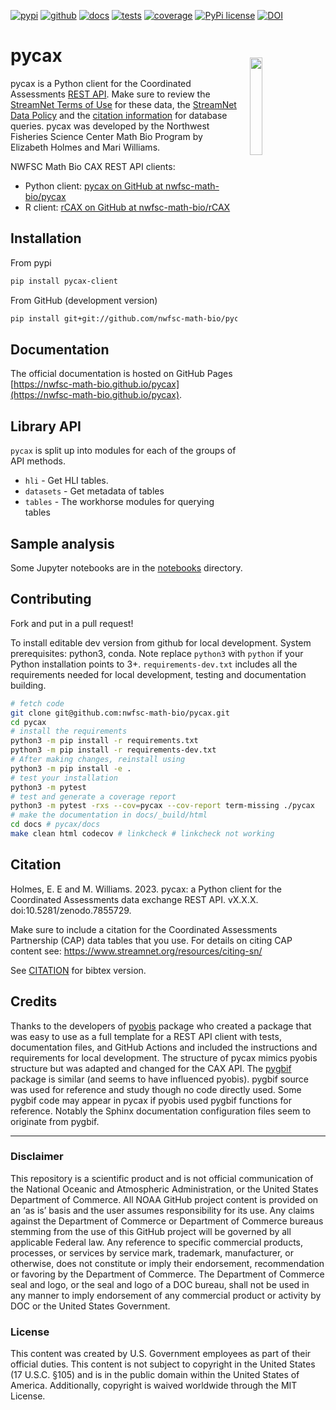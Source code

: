 [![pypi](https://img.shields.io/pypi/v/pycax-client.svg)](https://pypi.python.org/pypi-client/pycax-client)
[![github](https://img.shields.io/github/v/release/nwfsc-math-bio/pycax?color=brightgreen&label=GitHub)](https://github.com/nwfsc-math-bio/pycax/releases/latest)
[![docs](https://github.com/nwfsc-math-bio/pycax/actions/workflows/deploy-docs.yml/badge.svg)](https://nwfsc-math-bio.github.io/pycax)
[![tests](https://github.com/nwfsc-math-bio/pycax/actions/workflows/tests.yml/badge.svg)](https://github.com/nwfsc-math-bio/pycax/actions/workflows/tests.yml)
[![coverage](https://nwfsc-math-bio.github.io/pycax/coverage.svg)](https://nwfsc-math-bio.github.io/pycax/_codecoverage/index.html)
[![PyPi license](https://badgen.net/pypi/license/pycax-client/)](https://pypi.org/project/pycax-client/)
[![DOI](https://zenodo.org/badge/DOI/10.5281/zenodo.7855729.svg)](https://doi.org/10.5281/zenodo.7855729)

pycax <img src="https://raw.githubusercontent.com/nwfsc-math-bio/pycax/main/docs/pycaxlogo.png" align="right" width="20%"  hspace="20" vspace="20"/>
========

<!--
[![Conda Version](https://img.shields.io/conda/vn/conda-forge/pycax-client.svg)](https://anaconda.org/conda-forge/pycax-client)
-->

pycax is a Python client for the Coordinated Assessments [REST API](https://www.streamnet.org/resources/exchange-tools/rest-api-documentation/). Make sure to review the [StreamNet Terms of Use](https://nwfsc-math-bio.github.io/rCAX/articles/terms.html) for these data, the [StreamNet Data Policy](https://www.streamnet.org/resources/exchange-tools/data-agreements/) and the [citation information](https://www.streamnet.org/resources/citing-sn/) for database queries. pycax was developed by the Northwest Fisheries Science Center Math Bio Program by Elizabeth Holmes and Mari Williams.

NWFSC Math Bio CAX REST API clients:

* Python client: [pycax on GitHub at nwfsc-math-bio/pycax](https://github.com/nwfsc-math-bio/pycax)
* R client: [rCAX on GitHub at nwfsc-math-bio/rCAX](https://github.com/nwfsc-math-bio/rCAX)

## Installation

From pypi

```bash
pip install pycax-client
```

From GitHub (development version)

```bash
pip install git+git://github.com/nwfsc-math-bio/pycax.git#egg=pycax-client
```

## Documentation

The official documentation is hosted on GitHub Pages [https://nwfsc-math-bio.github.io/pycax](https://nwfsc-math-bio.github.io/pycax).

## Library API

`pycax` is split up into modules for each of the groups of API methods.

+ `hli` - Get HLI tables.
+ `datasets` - Get metadata of tables
+ `tables` - The workhorse modules for querying tables

## Sample analysis

Some Jupyter notebooks are in the [notebooks](https://github.com/nwfsc-math-bio/pycax/tree/main/notebooks) directory.

## Contributing

Fork and put in a pull request!

To install editable dev version from github for local development. System prerequisites: python3, conda. Note replace `python3` with `python` if your Python installation points to 3+. `requirements-dev.txt` includes all the requirements needed for local development, testing and documentation building.

```bash
# fetch code
git clone git@github.com:nwfsc-math-bio/pycax.git
cd pycax
# install the requirements
python3 -m pip install -r requirements.txt
python3 -m pip install -r requirements-dev.txt
# After making changes, reinstall using
python3 -m pip install -e .
# test your installation
python3 -m pytest
# test and generate a coverage report
python3 -m pytest -rxs --cov=pycax --cov-report term-missing ./pycax
# make the documentation in docs/_build/html
cd docs # pycax/docs
make clean html codecov # linkcheck # linkcheck not working
```

## Citation

Holmes, E. E and M. Williams. 2023. pycax: a Python client for the Coordinated Assessments data exchange REST API. vX.X.X. doi:10.5281/zenodo.7855729.

Make sure to include a citation for the Coordinated Assessments Partnership (CAP) data tables that you use. For details on citing CAP content see: https://www.streamnet.org/resources/citing-sn/

See [CITATION](https://github.com/nwfsc-math-bio/pycax/blob/main/CITATION) for bibtex version.

## Credits

Thanks to the developers of [pyobis](https://github.com/iobis/pyobis) package who created a package that was easy to use as a full template for a REST API client with tests, documentation files, and GitHub Actions and included the instructions and requirements for local development. The structure of pycax mimics pyobis structure but was adapted and changed for the CAX API. The [pygbif](https://github.com/gbif/pygbif) package is similar (and seems to have influenced pyobis). pygbif source was used for reference and study though no code directly used. Some pygbif code may appear in pycax if pyobis used pygbif functions for reference. Notably the Sphinx documentation configuration files seem to originate from pygbif.

<hr>

### Disclaimer

This repository is a scientific product and is not official communication of the National Oceanic and Atmospheric Administration, or the United States Department of Commerce. All NOAA GitHub project content is provided on an ‘as is’ basis and the user assumes responsibility for its use. Any claims against the Department of Commerce or Department of Commerce bureaus stemming from the use of this GitHub project will be governed by all applicable Federal law. Any reference to specific commercial products, processes, or services by service mark, trademark, manufacturer, or otherwise, does not constitute or imply their endorsement, recommendation or favoring by the Department of Commerce. The Department of Commerce seal and logo, or the seal and logo of a DOC bureau, shall not be used in any manner to imply endorsement of any commercial product or activity by DOC or the United States Government.

### License

This content was created by U.S. Government employees as part of their official duties. This content is not subject to copyright in the United States (17 U.S.C. §105) and is in the public domain within the United States of America. Additionally, copyright is waived worldwide through the MIT License.


